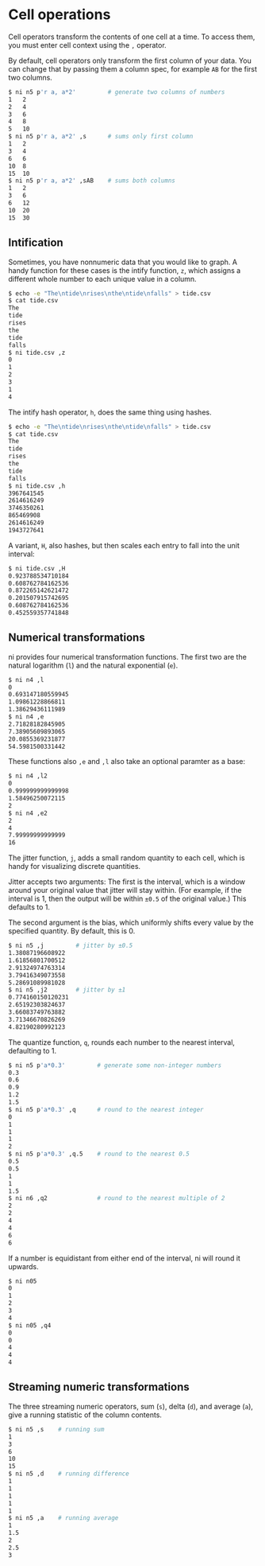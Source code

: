 # Cell operations

Cell operators transform the contents of one cell at a time. To access them, you
must enter cell context using the `,` operator.

By default, cell operators only transform the first column of your data. You can
change that by passing them a column spec, for example `AB` for the first two
columns.

```bash
$ ni n5 p'r a, a*2'         # generate two columns of numbers
1	2
2	4
3	6
4	8
5	10
$ ni n5 p'r a, a*2' ,s      # sums only first column
1	2
3	4
6	6
10	8
15	10
$ ni n5 p'r a, a*2' ,sAB    # sums both columns
1	2
3	6
6	12
10	20
15	30
```

## Intification

Sometimes, you have nonnumeric data that you would like to graph. A handy
function for these cases is the intify function, `z`, which assigns a different
whole number to each unique value in a column.

```bash
$ echo -e "The\ntide\nrises\nthe\ntide\nfalls" > tide.csv
$ cat tide.csv
The
tide
rises
the
tide
falls
$ ni tide.csv ,z
0
1
2
3
1
4
```

The intify hash operator, `h`, does the same thing using hashes.

```bash
$ echo -e "The\ntide\nrises\nthe\ntide\nfalls" > tide.csv
$ cat tide.csv
The
tide
rises
the
tide
falls
$ ni tide.csv ,h
3967641545
2614616249
3746350261
865469908
2614616249
1943727641
```

A variant, `H`, also hashes, but then scales each entry to fall into the unit
interval:

```bash
$ ni tide.csv ,H
0.923788534710184
0.608762784162536
0.872265142621472
0.201507915742695
0.608762784162536
0.452559357741848
```

## Numerical transformations

ni provides four numerical transformation functions. The first two are the
natural logarithm (`l`) and the natural exponential (`e`).


```bash
$ ni n4 ,l
0
0.693147180559945
1.09861228866811
1.38629436111989
$ ni n4 ,e
2.71828182845905
7.38905609893065
20.0855369231877
54.5981500331442
```

These functions also `,e` and `,l` also take an optional paramter as a base:

```bash
$ ni n4 ,l2
0
0.999999999999998
1.58496250072115
2
$ ni n4 ,e2
2
4
7.99999999999999
16
```

The jitter function, `j`, adds a small random quantity to each cell, which is
handy for visualizing discrete quantities.

Jitter accepts two arguments: The first is the interval, which is a window
around your original value that jitter will stay within. (For example, if the
interval is 1, then the output will be within `±0.5` of the original value.)
This defaults to 1.

The second argument is the bias, which uniformly shifts every value by the
specified quantity. By default, this is 0.

```sh
$ ni n5 ,j         # jitter by ±0.5
1.38087196608922
1.61856801700512
2.91324974763314
3.79416349073558
5.28691089981028
$ ni n5 ,j2        # jitter by ±1
0.774160150120231
2.65192303824637
3.66083749763882
3.71346670826269
4.82190280992123
```

The quantize function, `q`, rounds each number to the nearest interval,
defaulting to 1.

```bash
$ ni n5 p'a*0.3'         # generate some non-integer numbers
0.3
0.6
0.9
1.2
1.5
$ ni n5 p'a*0.3' ,q      # round to the nearest integer
0
1
1
1
2
$ ni n5 p'a*0.3' ,q.5    # round to the nearest 0.5
0.5
0.5
1
1
1.5
$ ni n6 ,q2              # round to the nearest multiple of 2
2
2
4
4
6
6
```

If a number is equidistant from either end of the interval, ni will round it
upwards.

```bash
$ ni n05
0
1
2
3
4
$ ni n05 ,q4
0
0
4
4
4
```

## Streaming numeric transformations

The three streaming numeric operators, sum (`s`), delta (`d`), and average
(`a`), give a running statistic of the column contents.

```bash
$ ni n5 ,s    # running sum
1
3
6
10
15
$ ni n5 ,d    # running difference
1
1
1
1
1
$ ni n5 ,a    # running average
1
1.5
2
2.5
3
```
